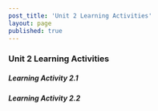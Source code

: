 ```yaml
---
post_title: 'Unit 2 Learning Activities'
layout: page
published: true
---
```

### Unit 2 Learning Activities

##### Learning Activity 2.1

##### Learning Activity 2.2



